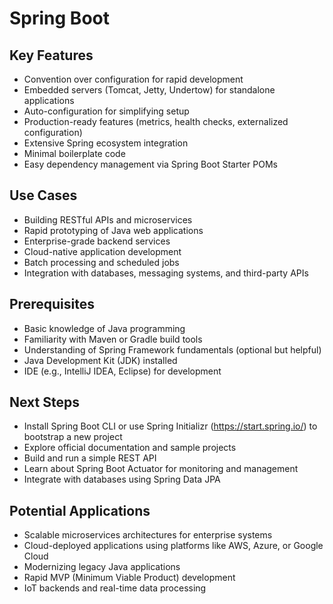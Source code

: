 # Spring Boot
## Key Features
- Convention over configuration for rapid development
- Embedded servers (Tomcat, Jetty, Undertow) for standalone applications
- Auto-configuration for simplifying setup
- Production-ready features (metrics, health checks, externalized configuration)
- Extensive Spring ecosystem integration
- Minimal boilerplate code
- Easy dependency management via Spring Boot Starter POMs
## Use Cases
- Building RESTful APIs and microservices
- Rapid prototyping of Java web applications
- Enterprise-grade backend services
- Cloud-native application development
- Batch processing and scheduled jobs
- Integration with databases, messaging systems, and third-party APIs
## Prerequisites
- Basic knowledge of Java programming
- Familiarity with Maven or Gradle build tools
- Understanding of Spring Framework fundamentals (optional but helpful)
- Java Development Kit (JDK) installed
- IDE (e.g., IntelliJ IDEA, Eclipse) for development
## Next Steps
- Install Spring Boot CLI or use Spring Initializr (https://start.spring.io/) to bootstrap a new project
- Explore official documentation and sample projects
- Build and run a simple REST API
- Learn about Spring Boot Actuator for monitoring and management
- Integrate with databases using Spring Data JPA
## Potential Applications
- Scalable microservices architectures for enterprise systems
- Cloud-deployed applications using platforms like AWS, Azure, or Google Cloud
- Modernizing legacy Java applications
- Rapid MVP (Minimum Viable Product) development
- IoT backends and real-time data processing

